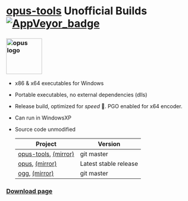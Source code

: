 # [opus-tools](https://www.opus-codec.org/) Unofficial Builds [![AppVeyor_badge]][AppVeyor_link]

[AppVeyor_badge]: https://ci.appveyor.com/api/projects/status/github/Chocobo1/opus-tools_win32-build?branch=master&svg=true
[AppVeyor_link]: https://ci.appveyor.com/project/Chocobo1/opus-tools-win32-build


### <a href="https://www.opus-codec.org/"><img src="https://www.opus-codec.org/assets/img/opus-logo.svg" alt="opus logo" height="96"></a>
* x86 & x64 executables for Windows
* Portable executables, no external dependencies (dlls)
* Release build, optimized for *speed* :rocket:. PGO enabled for x64 encoder.
* Can run in WindowsXP
* Source code unmodified

  | Project                                                                                              | Version               |
  | ---------------------------------------------------------------------------------------------------- | --------------------- |
  | [opus-tools](https://git.xiph.org/?p=opus-tools.git), [(mirror)](https://github.com/xiph/opus-tools) | git master            |
  | [opus](https://git.xiph.org/?p=opus.git), [(mirror)](https://github.com/xiph/opus)                   | Latest stable release |
  | [ogg](https://git.xiph.org/?p=ogg.git), [(mirror)](https://github.com/xiph/ogg)                      | git master            |


### [Download page](https://github.com/Chocobo1/opus-tools_win32-build/releases)

